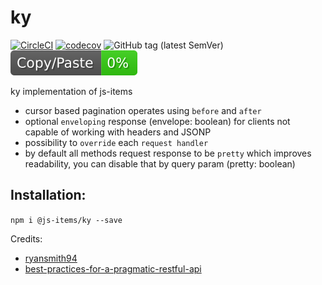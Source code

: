 # ky

[![CircleCI](https://circleci.com/gh/js-items/ky.svg?style=svg)](https://circleci.com/gh/js-items/ky)
[![codecov](https://codecov.io/gh/js-items/ky/branch/master/graph/badge.svg)](https://codecov.io/gh/js-items/ky)
![GitHub tag (latest SemVer)](https://img.shields.io/github/tag/js-items/ky.svg)
![jscpd](assets/jscpd-badge.svg)

ky implementation of js-items

- cursor based pagination operates using `before` and `after` 
- optional `enveloping` response (envelope: boolean) for clients not capable of working with headers and JSONP
- possibility to `override` each `request handler`
- by default all methods request response to be `pretty` which improves readability, you can disable that by query param (pretty: boolean)

## Installation:

`npm i @js-items/ky --save`

Credits:

- [ryansmith94](https://github.com/ryansmith94)
- [best-practices-for-a-pragmatic-restful-api](https://www.vinaysahni.com/best-practices-for-a-pragmatic-restful-api)

